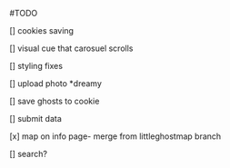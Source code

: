 #TODO

[] cookies saving

[] visual cue that carosuel scrolls

[] styling fixes

[] upload photo *dreamy

[] save ghosts to cookie

[] submit data

[x] map on info page- merge from littleghostmap branch

[] search? 
